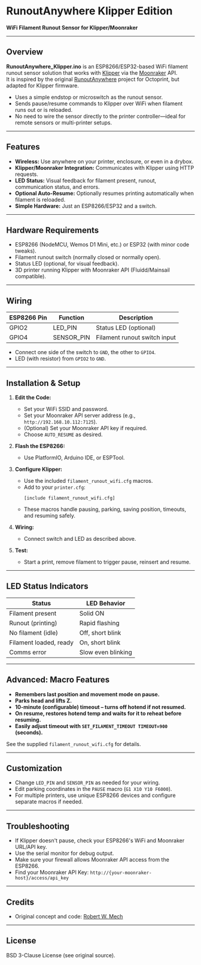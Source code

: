 # RunoutAnywhere Klipper Edition

**WiFi Filament Runout Sensor for Klipper/Moonraker**

---

## Overview

**RunoutAnywhere_Klipper.ino** is an ESP8266/ESP32-based WiFi filament runout sensor solution that works with [Klipper](https://www.klipper3d.org/) via the [Moonraker](https://moonraker.readthedocs.io/) API.  
It is inspired by the original [RunoutAnywhere](https://bitbucket.org/rwmech/runoutanywhere/src/master/) project for Octoprint, but adapted for Klipper firmware.

- Uses a simple endstop or microswitch as the runout sensor.
- Sends pause/resume commands to Klipper over WiFi when filament runs out or is reloaded.
- No need to wire the sensor directly to the printer controller—ideal for remote sensors or multi-printer setups.

---

## Features

- **Wireless:** Use anywhere on your printer, enclosure, or even in a drybox.
- **Klipper/Moonraker Integration:** Communicates with Klipper using HTTP requests.
- **LED Status:** Visual feedback for filament present, runout, communication status, and errors.
- **Optional Auto-Resume:** Optionally resumes printing automatically when filament is reloaded.
- **Simple Hardware:** Just an ESP8266/ESP32 and a switch.

---

## Hardware Requirements

- ESP8266 (NodeMCU, Wemos D1 Mini, etc.) or ESP32 (with minor code tweaks).
- Filament runout switch (normally closed or normally open).
- Status LED (optional, for visual feedback).
- 3D printer running Klipper with Moonraker API (Fluidd/Mainsail compatible).

---

## Wiring

| ESP8266 Pin | Function          | Description                  |
|-------------|-------------------|------------------------------|
| GPIO2       | LED_PIN           | Status LED (optional)        |
| GPIO4       | SENSOR_PIN        | Filament runout switch input |

- Connect one side of the switch to `GND`, the other to `GPIO4`.
- LED (with resistor) from `GPIO2` to `GND`.

---

## Installation & Setup

1. **Edit the Code:**
   - Set your WiFi SSID and password.
   - Set your Moonraker API server address (e.g., `http://192.168.10.112:7125`).
   - (Optional) Set your Moonraker API key if required.
   - Choose `AUTO_RESUME` as desired.

2. **Flash the ESP8266:**
   - Use PlatformIO, Arduino IDE, or ESPTool.

3. **Configure Klipper:**
   - Use the included `filament_runout_wifi.cfg` macros.
   - Add to your `printer.cfg`:
     ```
     [include filament_runout_wifi.cfg]
     ```
   - These macros handle pausing, parking, saving position, timeouts, and resuming safely.

4. **Wiring:**
   - Connect switch and LED as described above.

5. **Test:**
   - Start a print, remove filament to trigger pause, reinsert and resume.

---

## LED Status Indicators

| Status                  | LED Behavior                   |
|-------------------------|-------------------------------|
| Filament present        | Solid ON                      |
| Runout (printing)       | Rapid flashing                |
| No filament (idle)      | Off, short blink              |
| Filament loaded, ready  | On, short blink               |
| Comms error             | Slow even blinking            |

---

## Advanced: Macro Features

- **Remembers last position and movement mode on pause.**
- **Parks head and lifts Z.**
- **10-minute (configurable) timeout – turns off hotend if not resumed.**
- **On resume, restores hotend temp and waits for it to reheat before resuming.**
- **Easily adjust timeout with `SET_FILAMENT_TIMEOUT TIMEOUT=900` (seconds).**

See the supplied `filament_runout_wifi.cfg` for details.

---

## Customization

- Change `LED_PIN` and `SENSOR_PIN` as needed for your wiring.
- Edit parking coordinates in the `PAUSE` macro (`G1 X10 Y10 F6000`).
- For multiple printers, use unique ESP8266 devices and configure separate macros if needed.

---

## Troubleshooting

- If Klipper doesn't pause, check your ESP8266's WiFi and Moonraker URL/API key.
- Use the serial monitor for debug output.
- Make sure your firewall allows Moonraker API access from the ESP8266.
- Find your Moonraker API Key: `http://{your-moonraker-host}/access/api_key`

---

## Credits

- Original concept and code: [Robert W. Mech](https://www.makersmashup.com/)

---

## License

BSD 3-Clause License (see original source).  
